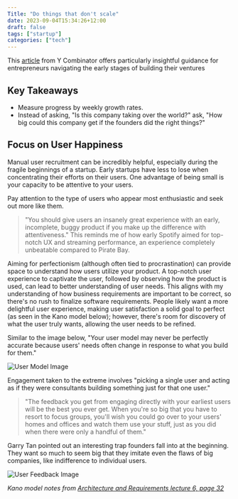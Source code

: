 ```yaml
---
Title: "Do things that don't scale"
date: 2023-09-04T15:34:26+12:00
draft: false
tags: ["startup"]
categories: ["tech"]
---
```


This [article](https://www.ycombinator.com/library/96-do-things-that-don-t-scale?fbclid=IwAR1FfmzCphQ-KQS_ELqs9EuqA_FMtZnOFr9u-831QKyG2MA6CrXMtc_AlAE) from Y Combinator offers particularly insightful guidance for entrepreneurs navigating the early stages of building their ventures

<!--more-->

## Key Takeaways

- Measure progress by weekly growth rates.
- Instead of asking, "Is this company taking over the world?" ask, "How big could this company get if the founders did the right things?"

## Focus on User Happiness

Manual user recruitment can be incredibly helpful, especially during the fragile beginnings of a startup. Early startups have less to lose when concentrating their efforts on their users. One advantage of being small is your capacity to be attentive to your users. 

Pay attention to the type of users who appear most enthusiastic and seek out more like them.

> "You should give users an insanely great experience with an early, incomplete, buggy product if you make up the difference with attentiveness."
This reminds me of how early Spotify aimed for top-notch UX and streaming performance, an experience completely unbeatable compared to Pirate Bay.

Aiming for perfectionism (although often tied to procrastination) can provide space to understand how users utilize your product. A top-notch user experience to captivate the user, followed by observing how the product is used, can lead to better understanding of user needs. This aligns with my understanding of how business requirements are important to be correct, so there's no rush to finalize software requirements. People likely want a more delightful user experience, making user satisfaction a solid goal to perfect (as seen in the Kano model below); however, there's room for discovery of what the user truly wants, allowing the user needs to be refined.

Similar to the image below, "Your user model may never be perfectly accurate because users' needs often change in response to what you build for them."

![User Model Image](https://github.com/yiyangjessieyu/Website/assets/101782677/9d7538d3-1daa-4faf-b44f-a24a21be7134)

Engagement taken to the extreme involves "picking a single user and acting as if they were consultants building something just for that one user."

> "The feedback you get from engaging directly with your earliest users will be the best you ever get. When you're so big that you have to resort to focus groups, you'll wish you could go over to your users' homes and offices and watch them use your stuff, just as you did when there were only a handful of them."

Garry Tan pointed out an interesting trap founders fall into at the beginning. They want so much to seem big that they imitate even the flaws of big companies, like indifference to individual users.

![User Feedback Image](https://github.com/yiyangjessieyu/Website/assets/101782677/d63f05d4-6463-4349-81ae-a58467b39c05)

*Kano model notes from [Architecture and Requirements lecture 6, page 32](https://github.com/yiyangjessieyu/Architecture-and-Requirements/blob/main/lectures/%236%20Requirements%20analysis.pdf)*

